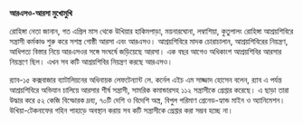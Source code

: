 **আরএসও-আরসা মুখোমুখি**

রোহিঙ্গা নেতা জানান, গত এপ্রিল মাস থেকে উখিয়ার হাকিমপাড়া, ময়নারঘোনা, লম্বাশিয়া, কুতুপালং রোহিঙ্গা আশ্রয়শিবিরে সন্ত্রাসী কর্মকাণ্ড শুরু করে সশস্ত্র গোষ্ঠী আরসা এবং আরএসও। আশ্রয়শিবিরে মাদক চোরাচালান, আশ্রয়শিবিরের নিয়ন্ত্রণ, আধিপত্য বিস্তার নিয়ে আরএসওর সঙ্গে সংঘর্ষে জড়িয়েছে আরসা। এক বছর আগেও অধিকাংশ আশ্রয়শিবির আরসার নিয়ন্ত্রণে ছিল। এখন সব কটি আশ্রয়শিবির নিয়ন্ত্রণ করছে আরএসও।

র‍্যাব-১৫ কক্সবাজার ব্যাটালিয়নের অধিনায়ক লেফটেন্যান্ট লে. কর্নেল এইচ এম সাজ্জাদ হোসেন বলেন, র‍্যাব এ পর্যন্ত আশ্রয়শিবিরে অভিযান চালিয়ে আরসার শীর্ষ সন্ত্রাসী, সামরিক কমান্ডারসহ ১১২ সন্ত্রাসীকে গ্রেপ্তার করেছে। এ ছাড়া তারা উদ্ধার করে ৫২ কেজি বিস্ফোরক দ্রব্য, ৭০টি দেশি ও বিদেশি অস্ত্র, বিপুল পরিমাণ গ্রেনেড-হ্যান্ড মাইন ও অ্যানিমেশন। উখিয়া-টেকনাফের গহিন পাহাড়ে অবস্থান করায় সব কটি সন্ত্রাসীকে গ্রেপ্তার করা সম্ভব হচ্ছে না।
